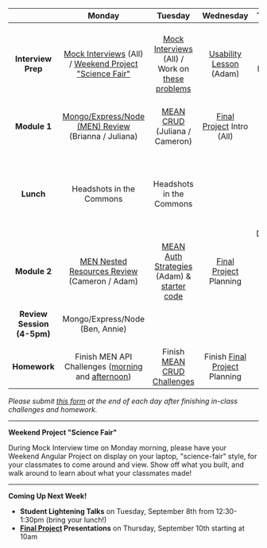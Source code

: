 |  | Monday | Tuesday | Wednesday | Thursday | Friday |
| :----------: | :----------: | :----------: | :----------: | :----------: | :----------: |
| **Interview Prep** | <a href="https://docs.google.com/spreadsheets/d/1gZdCqz6KwMCpsbTNFbH3eVkR_Kh-eR3dyZCk64jhFCI/edit#gid=0" target="_blank">Mock Interviews</a> (All) / <a href="#science-fair">Weekend Project "Science Fair"</a> | <a href="https://docs.google.com/spreadsheets/d/1gZdCqz6KwMCpsbTNFbH3eVkR_Kh-eR3dyZCk64jhFCI/edit#gid=0" target="_blank">Mock Interviews</a> (All) / Work on <a href="https://github.com/sf-wdi-19-20/modules/tree/master/w11_d2_0_iprep" target="_blank">these problems</a> | <a href="http://ajbraus.gitbooks.io/wdi-homework/content/usability.html" target="_blank">Usability Lesson</a> (Adam) | **<a href="https://github.com/sf-wdi-19-20/modules/tree/master/w11_project_3" target="_blank">Final Project</a> Plan Due** - Instructor meetings for approval | <a href="https://github.com/sf-wdi-19-20/modules/tree/master/w11_project_3" target="_blank">Final Project</a> |
| **Module 1** | <a href="https://github.com/sf-wdi-19-20/modules/tree/master/w11_d1_1_node_express_mongo_review" target="_blank">Mongo/Express/Node (MEN) Review</a> (Brianna / Juliana) | <a href="https://github.com/sf-wdi-19-20/modules/tree/master/w11_d2_1_mean" target="_blank">MEAN CRUD</a> (Juliana / Cameron) | <a href="https://github.com/sf-wdi-19-20/modules/tree/master/w11_project_3" target="_blank">Final Project</a> Intro (All) | <a href="https://github.com/sf-wdi-19-20/modules/tree/master/w11_project_3" target="_blank">Final Project</a> | <a href="https://github.com/sf-wdi-19-20/modules/tree/master/w11_project_3" target="_blank">Final Project</a> |
| **Lunch** | Headshots in the Commons | Headshots in the Commons |  | Lunch & Learn with <a href="https://www.linkedin.com/pub/david-nelson/2/81/36b" target="_blank">David Nelson</a>, iOS and Former Game Developer | Alumni Guest Lesson (Embeddable Content) with <a href="https://www.linkedin.com/in/prschulz" target="_blank">Peter Schulz</a> and <a href="https://www.linkedin.com/in/mklemme" target="_blank">Myk Klemme</a> |
| **Module 2** | <a href="https://github.com/sf-wdi-19-20/modules/tree/master/w11_d1_2_mongo_nested_resources_review" target="_blank">MEN Nested Resources Review</a> (Cameron / Adam) | <a href="http://ajbraus.gitbooks.io/wdi-homework/content/mean-jwt-auth.html" target="_blank">MEAN Auth Strategies</a> (Adam) & <a href="https://github.com/ajbraus/mean-auth" target="_blank">starter code</a> | <a href="https://github.com/sf-wdi-19-20/modules/tree/master/w11_project_3" target="_blank">Final Project</a> Planning | <a href="https://github.com/sf-wdi-19-20/modules/tree/master/w11_project_3" target="_blank">Final Project</a> | Outcomes Programming #8: Life After WDI |
| **Review Session (4-5pm)** | Mongo/Express/Node (Ben, Annie) |  |  | Interview Tips (Jane, Chhun) |  |
| **Homework** | Finish MEN API Challenges (<a href="https://github.com/sf-wdi-19-20/modules/tree/master/w11_d1_1_node_express_mongo_review#challenges" target="_blank">morning</a> and <a href="https://github.com/sf-wdi-19-20/modules/tree/master/w11_d1_2_mongo_nested_resources_review#challenges" target="_blank">afternoon</a>) | Finish <a href="https://github.com/sf-wdi-19-20/modules/tree/master/w11_d2_1_mean#challenges" target="_blank">MEAN CRUD Challenges</a> | Finish <a href="https://github.com/sf-wdi-19-20/modules/tree/master/w11_project_3" target="_blank">Final Project</a> Planning | <a href="https://github.com/sf-wdi-19-20/modules/tree/master/w11_project_3" target="_blank">Final Project</a> | <a href="https://github.com/sf-wdi-19-20/modules/tree/master/w11_project_3" target="_blank">Final Project</a> |

*Please submit <a href="https://docs.google.com/a/generalassemb.ly/forms/d/1zSklHtCYKg_NhkLdjlQaCXFrHJQ4Io266cKUs9_Dg8I/viewform">this form</a> at the end of each day after finishing in-class challenges and homework.*

----------

<div id="science-fair"><strong>Weekend Project "Science Fair"</strong></div>

During Mock Interview time on Monday morning, please have your Weekend Angular Project on display on your laptop, "science-fair" style, for your classmates to come around and view. Show off what you built, and walk around to learn about what your classmates made!

----------

**Coming Up Next Week!**

* **Student Lightening Talks** on Tuesday, September 8th from 12:30-1:30pm (bring your lunch!)
* **<a href="https://github.com/sf-wdi-19-20/modules/tree/master/w11_project_3" target="_blank">Final Project</a> Presentations** on Thursday, September 10th starting at 10am
